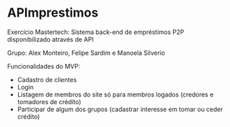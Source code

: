 # APImprestimos
Exercício Mastertech: Sistema back-end de empréstimos P2P disponibilizado através de API

Grupo: Alex Monteiro, Felipe Sardim e Manoela Silverio

Funcionalidades do MVP:
- Cadastro de clientes
- Login
- Listagem de membros do site só para membros logados (credores e tomadores de crédito)
- Participar de algum dos grupos (cadastrar interesse em tomar ou ceder crédito)
